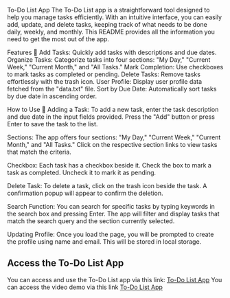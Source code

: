 To-Do List App
The To-Do List app is a straightforward tool designed to help you manage tasks efficiently. With an intuitive interface, you can easily add, update, and delete tasks, keeping track of what needs to be done daily, weekly, and monthly. This README provides all the information you need to get the most out of the app.

Features 🚀
Add Tasks: Quickly add tasks with descriptions and due dates.
Organize Tasks: Categorize tasks into four sections: "My Day," "Current Week," "Current Month," and "All Tasks."
Mark Completion: Use checkboxes to mark tasks as completed or pending.
Delete Tasks: Remove tasks effortlessly with the trash icon.
User Profile: Display user profile data fetched from the "data.txt" file.
Sort by Due Date: Automatically sort tasks by due date in ascending order.


How to Use 📖
Adding a Task: To add a new task, enter the task description and due date in the input fields provided. Press the "Add" button or press Enter to save the task to the list.

Sections: The app offers four sections: "My Day," "Current Week," "Current Month," and "All Tasks." Click on the respective section links to view tasks that match the criteria.

Checkbox: Each task has a checkbox beside it. Check the box to mark a task as completed. Uncheck it to mark it as pending.

Delete Task: To delete a task, click on the trash icon beside the task. A confirmation popup will appear to confirm the deletion.

Search Function: You can search for specific tasks by typing keywords in the search box and pressing Enter. The app will filter and display tasks that match the search query and the section currently selected.

Updating Profile: Once you load the page, you will be prompted to create the profile using name and email. This will be stored in local storage.

## Access the To-Do List App

You can access and use the To-Do List app via this link: [To-Do List App](https://wairimu5.github.io/To-Do-App/)
You can access the video demo via this link [To-Do List App](https://youtu.be/nyO3E1O-SXE)

